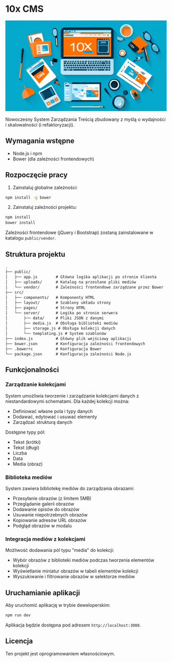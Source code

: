 # 10x CMS

![10x CMS](./public/images/banner.png)

Nowoczesny System Zarządzania Treścią zbudowany z myślą o wydajności i skalowalności (i refaktoryzacji).

## Wymagania wstępne

- Node.js i npm
- Bower (dla zależności frontendowych)

## Rozpoczęcie pracy

1. Zainstaluj globalne zależności:

```bash
npm install -g bower
```

2. Zainstaluj zależności projektu:

```bash
npm install
bower install
```

Zależności frontendowe (jQuery i Bootstrap) zostaną zainstalowane w katalogu `public/vendor`.

## Struktura projektu

```
.
├── public/
│   ├── app.js        # Główna logika aplikacji po stronie klienta
│   ├── uploads/      # Katalog na przesłane pliki mediów
│   └── vendor/       # Zależności frontendowe zarządzane przez Bower
├── src/
│   ├── components/   # Komponenty HTML
│   ├── layout/       # Szablony układu strony
│   ├── pages/        # Strony HTML
│   └── server/       # Logika po stronie serwera
│       ├── data/     # Pliki JSON z danymi
│       ├── media.js  # Obsługa biblioteki mediów
│       ├── storage.js # Obsługa kolekcji danych
│       └── templating.js # System szablonów
├── index.js          # Główny plik wejściowy aplikacji
├── bower.json        # Konfiguracja zależności frontendowych
├── .bowerrc          # Konfiguracja Bower
└── package.json      # Konfiguracja zależności Node.js
```

## Funkcjonalności

### Zarządzanie kolekcjami

System umożliwia tworzenie i zarządzanie kolekcjami danych z niestandardowymi schematami. Dla każdej kolekcji można:

- Definiować własne pola i typy danych
- Dodawać, edytować i usuwać elementy
- Zarządzać strukturą danych

Dostępne typy pól:

- Tekst (krótki)
- Tekst (długi)
- Liczba
- Data
- Media (obraz)

### Biblioteka mediów

System zawiera bibliotekę mediów do zarządzania obrazami:

- Przesyłanie obrazów (z limitem 5MB)
- Przeglądanie galerii obrazów
- Dodawanie opisów do obrazów
- Usuwanie niepotrzebnych obrazów
- Kopiowanie adresów URL obrazów
- Podgląd obrazów w modalu

### Integracja mediów z kolekcjami

Możliwość dodawania pól typu "media" do kolekcji:

- Wybór obrazów z biblioteki mediów podczas tworzenia elementów kolekcji
- Wyświetlanie miniatur obrazów w tabeli elementów kolekcji
- Wyszukiwanie i filtrowanie obrazów w selektorze mediów

## Uruchamianie aplikacji

Aby uruchomić aplikację w trybie deweloperskim:

```bash
npm run dev
```

Aplikacja będzie dostępna pod adresem `http://localhost:3000`.

## Licencja

Ten projekt jest oprogramowaniem własnościowym.
